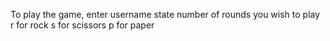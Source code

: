 To play the game, 
enter username
state number of rounds you wish to play
r for rock
s for scissors
p for paper